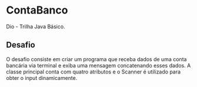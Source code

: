 # ContaBanco
Dio - Trilha Java Básico.

## Desafio

O desafio consiste em criar um programa que receba dados de uma conta bancária via terminal e exiba uma mensagem concatenando esses dados. A classe principal conta com quatro atributos e o Scanner é utilizado para obter o input dinamicamente.
